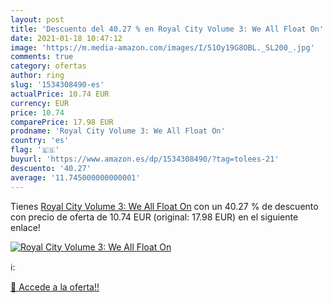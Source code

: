 ```yaml
---
layout: post
title: 'Descuento del 40.27 % en Royal City Volume 3: We All Float On'
date: 2021-01-18 10:47:12
image: 'https://m.media-amazon.com/images/I/51Oy19G8OBL._SL200_.jpg'
comments: true
category: ofertas
author: ring
slug: '1534308490-es'
actualPrice: 10.74 EUR
currency: EUR
price: 10.74
comparePrice: 17.98 EUR
prodname: 'Royal City Volume 3: We All Float On'
country: 'es'
flag: '🇪🇸'
buyurl: 'https://www.amazon.es/dp/1534308490/?tag=tolees-21'
descuento: '40.27'
average: '11.745000000000001'
---
```


Tienes [Royal City Volume 3: We All Float On](https://www.amazon.es/dp/1534308490/?tag=tolees-21) con un 40.27 % de descuento con precio de oferta de 10.74 EUR (original: 17.98 EUR) en el siguiente enlace!

[![Royal City Volume 3: We All Float On](https://m.media-amazon.com/images/I/51Oy19G8OBL._SL200_.jpg)](https://www.amazon.es/dp/1534308490/?tag=tolees-21)

ℹ️:


[🛒 Accede a la oferta!!](https://www.amazon.es/dp/1534308490/?tag=tolees-21)
